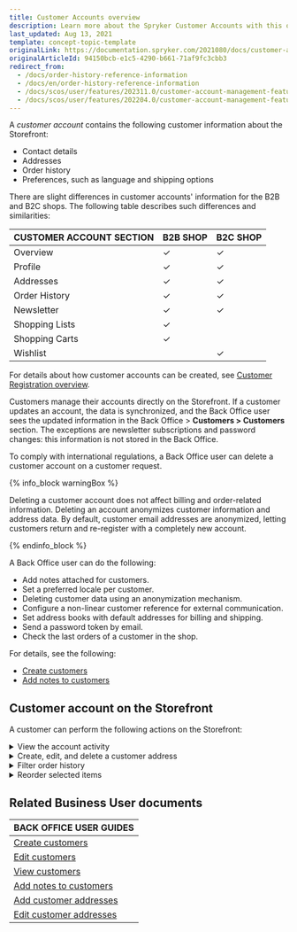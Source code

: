 ```yaml
---
title: Customer Accounts overview
description: Learn more about the Spryker Customer Accounts with this overview guide, explaining what Customer accounts are and how you can use them for your business.
last_updated: Aug 13, 2021
template: concept-topic-template
originalLink: https://documentation.spryker.com/2021080/docs/customer-accounts-overview
originalArticleId: 94150bcb-e1c5-4290-b661-71af9fc3cbb3
redirect_from:
  - /docs/order-history-reference-information
  - /docs/en/order-history-reference-information
  - /docs/scos/user/features/202311.0/customer-account-management-feature-overview/customer-accounts-overview.html
  - /docs/scos/user/features/202204.0/customer-account-management-feature-overview/customer-accounts-overview.html
---
```


A *customer account* contains the following customer information about the Storefront:

- Contact details
- Addresses
- Order history
- Preferences, such as language and shipping options

There are slight differences in customer accounts' information for the B2B and B2C shops. The following table describes such differences and similarities:

| CUSTOMER ACCOUNT SECTION | B2B SHOP | B2C SHOP |
| --- | --- | --- |
| Overview | &check; | &check;|
| Profile | &check; | &check; |
| Addresses | &check; | &check; |
| Order History | &check; | &check; |
| Newsletter | &check; | &check; |
| Shopping Lists | &check; |  |
| Shopping Carts | &check; |  |
| Wishlist |  | &check; |

For details about how customer accounts can be created, see [Customer Registration overview](/docs/pbc/all/customer-relationship-management/latest/base-shop/customer-account-management-feature-overview/customer-registration-overview.html).


Customers manage their accounts directly on the Storefront. If a customer updates an account, the data is synchronized, and the Back Office user sees the updated information in the Back Office&nbsp;<span aria-label="and then">></span> **Customers&nbsp;<span aria-label="and then">></span> Customers** section. The exceptions are newsletter subscriptions and password changes: this information is not stored in the Back Office.


To comply with international regulations, a Back Office user can delete a customer account on a customer request.

{% info_block warningBox %}

Deleting a customer account does not affect billing and order-related information. Deleting an account anonymizes customer information and address data. By default, customer email addresses are anonymized, letting customers return and re-register with a completely new account.

{% endinfo_block %}

A Back Office user can do the following:

- Add notes attached for customers.
- Set a preferred locale per customer.
- Deleting customer data using an anonymization mechanism.
- Configure a non-linear customer reference for external communication.
- Set address books with default addresses for billing and shipping.
- Send a password token by email.
- Check the last orders of a customer in the shop.

For details, see the following:
- [Create customers](/docs/pbc/all/customer-relationship-management/latest/base-shop/manage-in-the-back-office/customers/create-customers.html)
- [Add notes to customers](/docs/pbc/all/customer-relationship-management/latest/base-shop/manage-in-the-back-office/customers/add-notes-to-customers.html)

## Customer account on the Storefront

A customer can perform the following actions on the Storefront:

<details>
<summary>View the account activity</summary>


<figure class="video_container">
    <video width="100%" height="auto" controls>
    <source src="https://spryker.s3.eu-central-1.amazonaws.com/docs/pbc/all/customer-relationship-management/base-shop/customer-account-management-feature-overview/customer-accounts-overview.md/view-account-activity.mp4" type="video/mp4">
  </video>
</figure>

</details>

<details>
<summary>Create, edit, and delete a customer address</summary>



<figure class="video_container">
    <video width="100%" height="auto" controls>
    <source src="https://spryker.s3.eu-central-1.amazonaws.com/docs/pbc/all/customer-relationship-management/base-shop/customer-account-management-feature-overview/customer-accounts-overview.md/create-edit-delete-a-customer-address.mp4" type="video/mp4">
  </video>
</figure>

</details>

<details>
<summary>Filter order history</summary>

<figure class="video_container">
    <video width="100%" height="auto" controls>
    <source src="https://spryker.s3.eu-central-1.amazonaws.com/docs/pbc/all/customer-relationship-management/base-shop/customer-account-management-feature-overview/customer-accounts-overview.md/filter-order-history.mp4" type="video/mp4">
  </video>
</figure>

</details>

<details>
<summary>Reorder selected items</summary>

<figure class="video_container">
    <video width="100%" height="auto" controls>
    <source src="https://spryker.s3.eu-central-1.amazonaws.com/docs/pbc/all/customer-relationship-management/base-shop/customer-account-management-feature-overview/customer-accounts-overview.md/reorder-selected-items.mp4" type="video/mp4">
  </video>
</figure>

</details>

## Related Business User documents

|BACK OFFICE USER GUIDES|
|---|
| [Create customers](/docs/pbc/all/customer-relationship-management/latest/base-shop/manage-in-the-back-office/customers/create-customers.html)  |
| [Edit customers](/docs/pbc/all/customer-relationship-management/latest/base-shop/manage-in-the-back-office/customers/edit-customers.html)  |
| [View customers](/docs/pbc/all/customer-relationship-management/latest/base-shop/manage-in-the-back-office/customers/view-customers.html)  |
| [Add notes to customers](/docs/pbc/all/customer-relationship-management/latest/base-shop/manage-in-the-back-office/customers/add-notes-to-customers.html)  |
| [Add customer addresses](/docs/pbc/all/customer-relationship-management/latest/base-shop/manage-in-the-back-office/customers/add-customer-addresses.html)  |
| [Edit customer addresses](/docs/pbc/all/customer-relationship-management/latest/base-shop/manage-in-the-back-office/customers/edit-customer-addresses.html)  |

